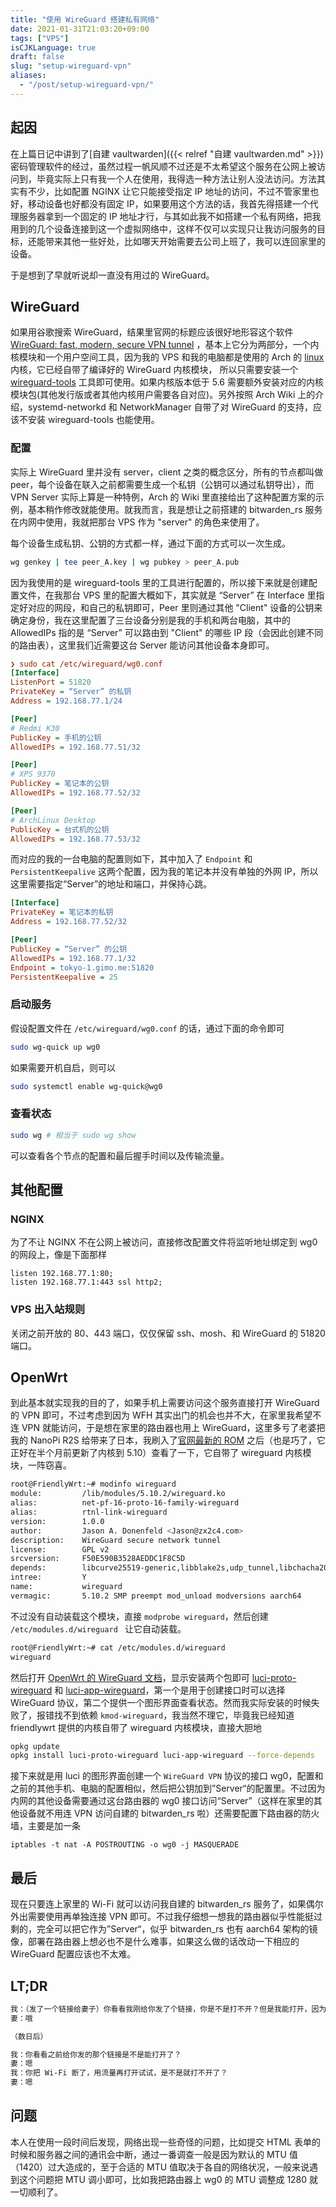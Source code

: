```yaml
---
title: "使用 WireGuard 搭建私有网络"
date: 2021-01-31T21:03:20+09:00
tags: ["VPS"]
isCJKLanguage: true
draft: false
slug: "setup-wireguard-vpn"
aliases:
  - "/post/setup-wireguard-vpn/"
---
```


## 起因

在上篇日记中讲到了[自建 vaultwarden]({{< relref "自建 vaultwarden.md" >}}) 密码管理软件的经过，虽然过程一帆风顺不过还是不太希望这个服务在公网上被访问到，毕竟实际上只有我一个人在使用，我得选一种方法让别人没法访问。方法其实有不少，比如配置 NGINX 让它只能接受指定 IP 地址的访问，不过不管家里也好，移动设备也好都没有固定 IP，如果要用这个方法的话，我首先得搭建一个代理服务器拿到一个固定的 IP 地址才行，与其如此我不如搭建一个私有网络，把我用到的几个设备连接到这一个虚拟网络中，这样不仅可以实现只让我访问服务的目标，还能带来其他一些好处，比如哪天开始需要去公司上班了，我可以连回家里的设备。

于是想到了早就听说却一直没有用过的 WireGuard。

<!--more-->

## WireGuard

如果用谷歌搜索 WireGuard，结果里官网的标题应该很好地形容这个软件 [WireGuard: fast, modern, secure VPN tunnel](https://www.wireguard.com/) ，基本上它分为两部分，一个内核模块和一个用户空间工具，因为我的 VPS 和我的电脑都是使用的 Arch 的 [linux](https://archlinux.org/packages/core/x86_64/linux/) 内核，它已经自带了编译好的 WireGuard 内核模块， 所以只需要安装一个 [wireguard-tools](https://archlinux.org/packages/extra/x86_64/wireguard-tools/) 工具即可使用。如果内核版本低于 5.6 需要额外安装对应的内核模块包(其他发行版或者其他内核用户需要各自对应)。另外按照 Arch Wiki 上的介绍，systemd-networkd 和 NetworkManager 自带了对 WireGuard 的支持，应该不安装 wireguard-tools 也能使用。

### 配置

实际上 WireGuard 里并没有 server，client 之类的概念区分，所有的节点都叫做 peer，每个设备在联入之前都需要生成一个私钥（公钥可以通过私钥导出），而 VPN Server 实际上算是一种特例，Arch 的 Wiki 里直接给出了这种配置方案的示例，基本稍作修改就能使用。就我而言，我是想让之前搭建的 bitwarden_rs 服务在内网中使用，我就把那台 VPS 作为 "server" 的角色来使用了。

每个设备生成私钥、公钥的方式都一样，通过下面的方式可以一次生成。

```bash
wg genkey | tee peer_A.key | wg pubkey > peer_A.pub
```

因为我使用的是 wireguard-tools 里的工具进行配置的，所以接下来就是创建配置文件，在我那台 VPS 里的配置大概如下，其实就是 “Server” 在 Interface 里指定好对应的网段，和自己的私钥即可，Peer 里则通过其他 "Client" 设备的公钥来确定身份，我在这里配置了三台设备分别是我的手机和两台电脑，其中的 AllowedIPs 指的是 “Server” 可以路由到 "Client" 的哪些 IP 段（会因此创建不同的路由表），这里我们近需要这台 Server 能访问其他设备本身即可。

```ini
❯ sudo cat /etc/wireguard/wg0.conf                      
[Interface]
ListenPort = 51820
PrivateKey = “Server” 的私钥
Address = 192.168.77.1/24

[Peer]
# Redmi K30
PublicKey = 手机的公钥
AllowedIPs = 192.168.77.51/32

[Peer]
# XPS 9370
PublicKey = 笔记本的公钥
AllowedIPs = 192.168.77.52/32

[Peer]
# ArchLinux Desktop
PublicKey = 台式机的公钥
AllowedIPs = 192.168.77.53/32
```

而对应的我的一台电脑的配置则如下，其中加入了 `Endpoint` 和 `PersistentKeepalive` 这两个配置，因为我的笔记本并没有单独的外网 IP，所以这里需要指定“Server”的地址和端口，并保持心跳。

```ini
[Interface]
PrivateKey = 笔记本的私钥
Address = 192.168.77.52/32

[Peer]
PublicKey = “Server” 的公钥
AllowedIPs = 192.168.77.1/32
Endpoint = tokyo-1.gimo.me:51820
PersistentKeepalive = 25
```

### 启动服务

假设配置文件在 `/etc/wireguard/wg0.conf` 的话，通过下面的命令即可

```bash
sudo wg-quick up wg0
```

如果需要开机自启，则可以

```bash
sudo systemctl enable wg-quick@wg0
```

### 查看状态

```bash
sudo wg # 相当于 sudo wg show
```

可以查看各个节点的配置和最后握手时间以及传输流量。

## 其他配置

### NGINX

为了不让 NGINX 不在公网上被访问，直接修改配置文件将监听地址绑定到 wg0 的网段上，像是下面那样

```nginx
listen 192.168.77.1:80;
listen 192.168.77.1:443 ssl http2;
```

### VPS 出入站规则

关闭之前开放的 80、443 端口，仅仅保留 ssh、mosh、和 WireGuard 的 51820 端口。

## OpenWrt

到此基本就实现我的目的了，如果手机上需要访问这个服务直接打开 WireGuard 的 VPN 即可，不过考虑到因为 WFH 其实出门的机会也并不大，在家里我希望不连 VPN 就能访问，于是想在家里的路由器也用上 WireGuard，这里多亏了老婆把我的 NanoPi R2S 给带来了日本，我刷入了[官网最新的 ROM](http://wiki.friendlyarm.com/wiki/index.php/NanoPi_R2S#Install_OS) 之后（也是巧了，它正好在半个月前更新了内核到 5.10）查看了一下，它自带了 wireguard 内核模块，一阵窃喜。

```bash
root@FriendlyWrt:~# modinfo wireguard
module:         /lib/modules/5.10.2/wireguard.ko
alias:          net-pf-16-proto-16-family-wireguard
alias:          rtnl-link-wireguard
version:        1.0.0
author:         Jason A. Donenfeld <Jason@zx2c4.com>
description:    WireGuard secure network tunnel
license:        GPL v2
srcversion:     F50E590B3528AEDDC1F8C5D
depends:        libcurve25519-generic,libblake2s,udp_tunnel,libchacha20poly1305,ip6_udp_tunnel
intree:         Y
name:           wireguard
vermagic:       5.10.2 SMP preempt mod_unload modversions aarch64
```

不过没有自动装载这个模块，直接 `modprobe wireguard`，然后创建 `/etc/modules.d/wireguard ` 让它自动装载。

```bash
root@FriendlyWrt:~# cat /etc/modules.d/wireguard 
wireguard
```

然后打开 [OpenWrt 的 WireGuard 文档](https://openwrt.org/docs/guide-user/services/vpn/wireguard/start)，显示安装两个包即可  [luci-proto-wireguard](https://openwrt.org/packages/pkgdata/luci-proto-wireguard) 和 [luci-app-wireguard](https://openwrt.org/packages/pkgdata/luci-app-wireguard)，第一个是用于创建接口时可以选择 WireGuard 协议，第二个提供一个图形界面查看状态。然而我实际安装的时候失败了，报错找不到依赖 `kmod-wireguard`，我当然不理它，毕竟我已经知道 friendlywrt 提供的内核自带了 wireguard 内核模块，直接大胆地

```bash
opkg update
opkg install luci-proto-wireguard luci-app-wireguard --force-depends
```

接下来就是用 luci 的图形界面创建一个 `WireGuard VPN` 协议的接口 wg0，配置和之前的其他手机、电脑的配置相似，然后把公钥加到”Server“的配置里。不过因为内网的其他设备需要通过这台路由器的 wg0 接口访问“Server”（这样在家里的其他设备就不用连 VPN 访问自建的 bitwarden_rs 啦）还需要配置下路由器的防火墙，主要是加一条

```
iptables -t nat -A POSTROUTING -o wg0 -j MASQUERADE
```

## 最后

现在只要连上家里的 Wi-Fi 就可以访问我自建的 bitwarden_rs 服务了，如果偶尔外出需要使用再单独连接 VPN 即可。不过我仔细想一想我的路由器似乎性能挺过剩的，完全可以把它作为”Server“，似乎 bitwarden_rs 也有 aarch64 架构的镜像，部署在路由器上想必也不是什么难事，如果这么做的话改动一下相应的 WireGuard 配置应该也不太难。

## LT;DR

```bash
我：（发了一个链接给妻子）你看看我刚给你发了个链接，你是不是打不开？但是我能打开，因为我手机上连了 VPN。
妻：哦

（数日后）

我：你看看之前给你发的那个链接是不是能打开了？
妻：嗯
我：你把 Wi-Fi 断了，用流量再打开试试，是不是就打不开了？
妻：嗯
```

## 问题
本人在使用一段时间后发现，网络出现一些奇怪的问题，比如提交 HTML 表单的时候和服务器之间的通讯会中断，通过一番调查一般是因为默认的 MTU 值（1420）过大造成的，至于合适的 MTU 值取决于各自的网络状况，一般来说遇到这个问题把 MTU 调小即可，比如我把路由器上 wg0 的 MTU 调整成 1280 就一切顺利了。